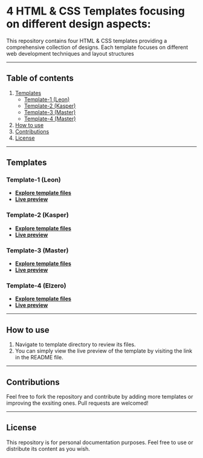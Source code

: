 # 4 HTML & CSS Templates focusing on different design aspects:

This repository contains four HTML & CSS templates providing a comprehensive collection of designs. Each template focuses on different web development techniques and layout structures

---

## Table of contents

1. [Templates](#templates)
   - [Template-1 (Leon)](#template-1-leon)
   - [Template-2 (Kasper)](#template-2-kasper)
   - [Template-3 (Master)](#template-3-master)
   - [Template-4 (Master)](#template-4-elzero)
2. [How to use](#how-to-use)
3. [Contributions](#contributions)
4. [License](#license)

---

## Templates

### Template-1 (Leon)
  - **[Explore template files](Template_1)**
  - **[Live preview](https://template-1-leon.netlify.app/)**

### Template-2 (Kasper)
  - **[Explore template files](Template_2)**
  - **[Live preview](https://template-2-kasper.netlify.app/)**

### Template-3 (Master)
  - **[Explore template files](Template_3)**
  - **[Live preview](https://template-3-master.netlify.app/)**

### Template-4 (Elzero)
  - **[Explore template files](Template_4)**
  - **[Live preview]()**

---

## How to use

1. Navigate to template directory to review its files.
3. You can simply view the live preview of the template by visiting the link in the README file.

---

## Contributions

Feel free to fork the repository and contribute by adding more templates or improving the exsiting ones. Pull requests are welcomed!

---

## License

This repository is for personal documentation purposes. Feel free to use or distribute its content as you wish.